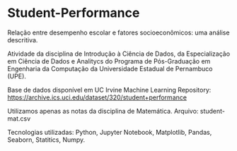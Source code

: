 # Student-Performance
Relação entre desempenho escolar e fatores socioeconômicos: uma análise descritiva.

Atividade da disciplina de Introdução à Ciência de Dados, da Especialização em Ciência de Dados e Analitycs do Programa de Pós-Graduação em Engenharia da Computação da Universidade Estadual de Pernambuco (UPE).

Base de dados disponível em UC Irvine Machine Learning Repository: https://archive.ics.uci.edu/dataset/320/student+performance

Utilizamos apenas as notas da disciplina de Matemática. Arquivo: student-mat.csv

Tecnologias utilizadas: Python, Jupyter Notebook, Matplotlib, Pandas, Seaborn, Statitics, Numpy.
